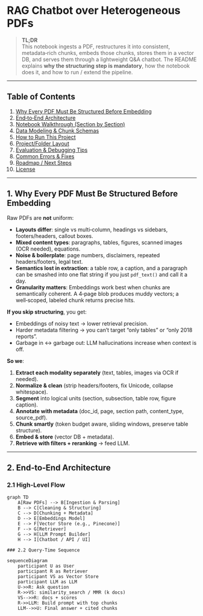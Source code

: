 # RAG Chatbot over Heterogeneous PDFs

> **TL;DR**  
> This notebook ingests a PDF, restructures it into consistent, metadata‑rich chunks, embeds those chunks, stores them in a vector DB, and serves them through a lightweight Q&A chatbot. The README explains **why the structuring step is mandatory**, how the notebook does it, and how to run / extend the pipeline.

---

## Table of Contents

1. [Why Every PDF Must Be Structured Before Embedding](#why-structure)
2. [End‑to‑End Architecture](#architecture)
3. [Notebook Walkthrough (Section by Section)](#walkthrough)
4. [Data Modeling & Chunk Schemas](#schemas)
5. [How to Run This Project](#run)
6. [Project/Folder Layout](#layout)
7. [Evaluation & Debugging Tips](#eval)
8. [Common Errors & Fixes](#troubleshooting)
9. [Roadmap / Next Steps](#roadmap)
10. [License](#license)

---

<a id="why-structure"></a>
## 1. Why Every PDF Must Be Structured Before Embedding

Raw PDFs are **not** uniform:
- **Layouts differ**: single vs multi‑column, headings vs sidebars, footers/headers, callout boxes.  
- **Mixed content types**: paragraphs, tables, figures, scanned images (OCR needed), equations.  
- **Noise & boilerplate**: page numbers, disclaimers, repeated headers/footers, legal text.  
- **Semantics lost in extraction**: a table row, a caption, and a paragraph can be smashed into one flat string if you just `pdf_text()` and call it a day.  
- **Granularity matters**: Embeddings work best when chunks are semantically coherent. A 4‑page blob produces muddy vectors; a well‑scoped, labeled chunk returns precise hits.

**If you skip structuring**, you get:
- Embeddings of noisy text → lower retrieval precision.
- Harder metadata filtering → you can’t target “only tables” or “only 2018 reports”.
- Garbage in ↔ garbage out: LLM hallucinations increase when context is off.

**So we**:
1. **Extract each modality separately** (text, tables, images via OCR if needed).  
2. **Normalize & clean** (strip headers/footers, fix Unicode, collapse whitespace).  
3. **Segment** into logical units (section, subsection, table row, figure caption).  
4. **Annotate with metadata** (doc_id, page, section path, content_type, source_pdf).  
5. **Chunk smartly** (token budget aware, sliding windows, preserve table structure).  
6. **Embed & store** (vector DB + metadata).  
7. **Retrieve with filters + reranking** -> feed LLM.

---

<a id="architecture"></a>
## 2. End‑to‑End Architecture

### 2.1 High-Level Flow

```mermaid
graph TD
    A[Raw PDFs] --> B[Ingestion & Parsing]
    B --> C[Cleaning & Structuring]
    C --> D[Chunking + Metadata]
    D --> E[Embeddings Model]
    E --> F[Vector Store (e.g., Pinecone)]
    F --> G[Retriever]
    G --> H[LLM Prompt Builder]
    H --> I[Chatbot / API / UI]

### 2.2 Query-Time Sequence

sequenceDiagram
    participant U as User
    participant R as Retriever
    participant VS as Vector Store
    participant LLM as LLM
    U->>R: Ask question
    R->>VS: similarity_search / MMR (k docs)
    VS-->>R: docs + scores
    R->>LLM: Build prompt with top chunks
    LLM-->>U: Final answer + cited chunks




